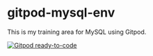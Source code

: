 # gitpod-mysql-env
This is my training area for MySQL using Gitpod.

[![Gitpod ready-to-code](https://img.shields.io/badge/Gitpod-ready--to--code-blue?logo=gitpod)](https://gitpod.io/#https://github.com/devlights/gitpod-mysql-env)
